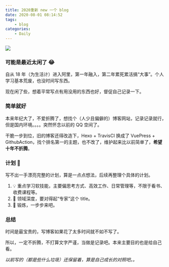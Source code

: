 ```yaml
---
title: 2020重新 new 一个 blog
date: 2020-08-01 08:14:52
tags:
    - blog
categories:
    - Daily
---
```


![](https://pico.oss-cn-hangzhou.aliyuncs.com/uPic/qSQw3w.jpg)

### 可能是最近太闲了 😂

<!-- more -->

自从 18 年（为生活计）进入阿里，第一年融入，第二年累死累活搞“大事”。个人学习基本荒废，也没时间写东西。

现在闲了些，想着平常写点有用没用的东西也好，督促自己记录一下。

### 简单就好

本来年纪大了，不爱折腾了，想找个（人少且偏僻的）博客网站，记录记录就行，但是国内环境。。。。突然怀念以前的 QQ 空间了。

干脆一步到位，旧的博客还得改造下，Hexo + TravisCI 换成了 VuePress + GithubAction，找个排名第一的主题，也不改了，维护起来比以前简单了，**希望十年不折腾**。

### 计划 💪

写不出一手漂亮完整的计划，算是一点点想法，后续再整理个具体的计划。

1. 💡 重点学习软技能，主要偏思考方式、高效工作、日常管理等，不限于看书、收费课程等。
2. 👷 领域深度，要对得起“专家”这个 title。
3. 🏃 锻炼，一步步来吧。

### 总结

时间是最宝贵的，写博客如果花了太多时间就不如不写了。

所以，一定不折腾，不打算文字严谨，当做是记录吧。本来主要目的也是给自己看。

_以前写的（都是些什么垃圾）还保留着，算是自己成长的对照吧。。_
